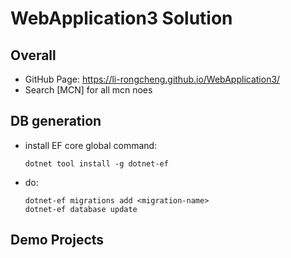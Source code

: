 # WebApplication3 Solution

## Overall

- GitHub Page: https://li-rongcheng.github.io/WebApplication3/
- Search [MCN] for all mcn noes

## DB generation

- install EF core global command:
  ```
  dotnet tool install -g dotnet-ef
  ```
- do:
  ```
  dotnet-ef migrations add <migration-name>
  dotnet-ef database update
  ```

## Demo Projects


